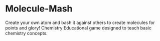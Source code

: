 Molecule-Mash
=============

Create your own atom and bash it against others to create molecules for points and glory! Chemistry Educational game designed to teach basic chemistry concepts.
